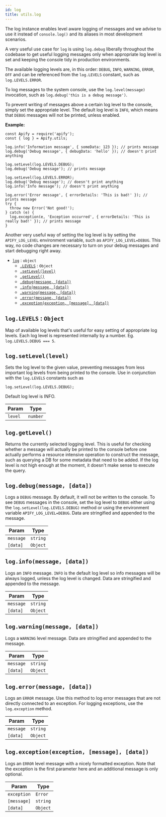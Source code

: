 ```yaml
---
id: log
title: utils.log
---
```

<a name="log"></a>

The log instance enables level aware logging of messages and we advise
to use it instead of `console.log()` and its aliases in most development
scenarios.

A very useful use case for `log` is using `log.debug` liberally throughout
the codebase to get useful logging messages only when appropriate log level is set
and keeping the console tidy in production environments.

The available logging levels are, in this order: `DEBUG`, `INFO`, `WARNING`, `ERROR`, `OFF`
and can be referenced from the `log.LEVELS` constant, such as `log.LEVELS.ERROR`.

To log messages to the system console, use the `log.level(message)` invocation,
such as `log.debug('this is a debug message')`.

To prevent writing of messages above a certain log level to the console, simply
set the appropriate level. The default log level is `INFO`, which means that
`DEBUG` messages will not be printed, unless enabled.

**Example:**
```
const Apify = require('apify');
const { log } = Apify.utils;

log.info('Information message', { someData: 123 }); // prints message
log.debug('Debug message', { debugData: 'hello' }); // doesn't print anything

log.setLevel(log.LEVELS.DEBUG);
log.debug('Debug message'); // prints message

log.setLevel(log.LEVELS.ERROR);
log.debug('Debug message'); // doesn't print anything
log.info('Info message'); // doesn't print anything

log.error('Error message', { errorDetails: 'This is bad!' }); // prints message
try {
  throw new Error('Not good!');
} catch (e) {
  log.exception(e, 'Exception occurred', { errorDetails: 'This is really bad!' }); // prints message
}
```

Another very useful way of setting the log level is by setting the `APIFY_LOG_LEVEL`
environment variable, such as `APIFY_LOG_LEVEL=DEBUG`. This way, no code changes
are necessary to turn on your debug messages and start debugging right away.


* [`log`](#log) : <code>object</code>
    * [`.LEVELS`](#log.LEVELS) : <code>Object</code>
    * [`.setLevel(level)`](#log.setLevel)
    * [`.getLevel()`](#log.getLevel)
    * [`.debug(message, [data])`](#log.debug)
    * [`.info(message, [data])`](#log.info)
    * [`.warning(message, [data])`](#log.warning)
    * [`.error(message, [data])`](#log.error)
    * [`.exception(exception, [message], [data])`](#log.exception)

<a name="log.LEVELS"></a>

## `log.LEVELS` : <code>Object</code>
Map of available log levels that's useful for easy setting of appropriate log levels.
Each log level is represented internally by a number. Eg. `log.LEVELS.DEBUG === 5`.

<a name="log.setLevel"></a>

## `log.setLevel(level)`
Sets the log level to the given value, preventing messages from less important log levels
from being printed to the console. Use in conjunction with the `log.LEVELS` constants such as

```
log.setLevel(log.LEVELS.DEBUG);
```

Default log level is INFO.

<table>
<thead>
<tr>
<th>Param</th><th>Type</th>
</tr>
</thead>
<tbody>
<tr>
<td><code>level</code></td><td><code>number</code></td>
</tr>
<tr>
</tr></tbody>
</table>
<a name="log.getLevel"></a>

## `log.getLevel()`
Returns the currently selected logging level. This is useful for checking whether a message
will actually be printed to the console before one actually performs a resource intensive operation
to construct the message, such as querying a DB for some metadata that need to be added. If the log
level is not high enough at the moment, it doesn't make sense to execute the query.

<a name="log.debug"></a>

## `log.debug(message, [data])`
Logs a `DEBUG` message. By default, it will not be written to the console. To see `DEBUG`
messages in the console, set the log level to `DEBUG` either using the `log.setLevel(log.LEVELS.DEBUG)`
method or using the environment variable `APIFY_LOG_LEVEL=DEBUG`. Data are stringified and appended
to the message.

<table>
<thead>
<tr>
<th>Param</th><th>Type</th>
</tr>
</thead>
<tbody>
<tr>
<td><code>message</code></td><td><code>string</code></td>
</tr>
<tr>
</tr><tr>
<td><code>[data]</code></td><td><code>Object</code></td>
</tr>
<tr>
</tr></tbody>
</table>
<a name="log.info"></a>

## `log.info(message, [data])`
Logs an `INFO` message. `INFO` is the default log level so info messages will be always logged,
unless the log level is changed. Data are stringified and appended to the message.

<table>
<thead>
<tr>
<th>Param</th><th>Type</th>
</tr>
</thead>
<tbody>
<tr>
<td><code>message</code></td><td><code>string</code></td>
</tr>
<tr>
</tr><tr>
<td><code>[data]</code></td><td><code>Object</code></td>
</tr>
<tr>
</tr></tbody>
</table>
<a name="log.warning"></a>

## `log.warning(message, [data])`
Logs a `WARNING` level message. Data are stringified and appended to the message.

<table>
<thead>
<tr>
<th>Param</th><th>Type</th>
</tr>
</thead>
<tbody>
<tr>
<td><code>message</code></td><td><code>string</code></td>
</tr>
<tr>
</tr><tr>
<td><code>[data]</code></td><td><code>Object</code></td>
</tr>
<tr>
</tr></tbody>
</table>
<a name="log.error"></a>

## `log.error(message, [data])`
Logs an `ERROR` message. Use this method to log error messages that are not directly connected
to an exception. For logging exceptions, use the `log.exception` method.

<table>
<thead>
<tr>
<th>Param</th><th>Type</th>
</tr>
</thead>
<tbody>
<tr>
<td><code>message</code></td><td><code>string</code></td>
</tr>
<tr>
</tr><tr>
<td><code>[data]</code></td><td><code>Object</code></td>
</tr>
<tr>
</tr></tbody>
</table>
<a name="log.exception"></a>

## `log.exception(exception, [message], [data])`
Logs an `ERROR` level message with a nicely formatted exception. Note that the exception is the first parameter
here and an additional message is only optional.

<table>
<thead>
<tr>
<th>Param</th><th>Type</th>
</tr>
</thead>
<tbody>
<tr>
<td><code>exception</code></td><td><code>Error</code></td>
</tr>
<tr>
</tr><tr>
<td><code>[message]</code></td><td><code>string</code></td>
</tr>
<tr>
</tr><tr>
<td><code>[data]</code></td><td><code>Object</code></td>
</tr>
<tr>
</tr></tbody>
</table>
